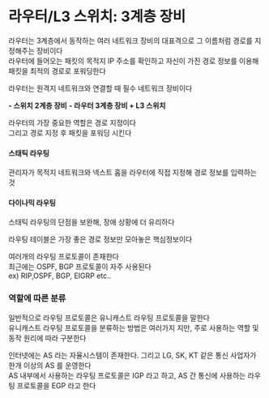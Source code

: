 # 라우터/L3 스위치: 3계층 장비
라우터는 3계층에서 동작하는 여러 네트워크 장비의 대표격으로 그 이름처럼 경로를 지정해주는 장비이다 <br>
라우터에 들어오는 패킷의 목적지 IP 주소를 확인하고 자신이 가진 경로 정보를 이용해 패킷을 최적의 경로로 포워딩한다 <br>

라우터는 원격지 네트워크와 연결할 때 필수 네트워크 장비이다 <br>

**- 스위치 2계층 장비**
**- 라우터 3계층 장비 + L3 스위치**

라우터의 가장 중요한 역할은 경로 지정이다 <br>
그리고 경로 지정 후 패킷을 포워딩 시킨다 <br>

#### 스태틱 라우팅
관리자가 목적지 네트워크와 넥스트 홉을 라우터에 직접 지정해 경로 정보를 입력하는 것 <br>

#### 다이나믹 라우팅
스태틱 라우팅의 단점을 보완해, 장애 상황에 더 유리하다 <br>

라우팅 테이블은 가장 좋은 경로 정보만 모아놓은 핵심정보이다 <br>

여러개의 라우팅 프로토콜이 존재한다 <br>
최근에는 OSPF, BGP 프로토콜이 자주 사용된다 <br>
ex) RIP,OSPF, BGP, EIGRP etc..<br>

### 역할에 따른 분류
일반적으로 라우팅 프로토콜은 유니캐스트 라우팅 프로토콜을 말한다 <br>
유니캐스트 라우팅 프로토콜을 분류하는 방법은 여러가지 지만, 주로 사용하는 역할 및 동작 원리에 따라 구분한다 <br>

인터넷에는 AS 라는 자율시스템이 존재한다. 그리고 LG, SK, KT 같은 통신 사업자가 한개 이상의 AS 를 운영한다 <br>
AS 내부에서 사용하는 라우팅 프로토콜은 IGP 라고 하고, AS 간 통신에 사용하는 라우팅 프로토콜을 EGP 라고 한다 <br>